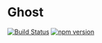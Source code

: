# Ghost

[![Build Status](https://travis-ci.org/Rhosys/ghost.js.svg?branch=master)](https://travis-ci.org/Rhosys/ghost.js)
[![npm version](https://badge.fury.io/js/ghosts.svg)](https://www.npmjs.com/package/ghosts)